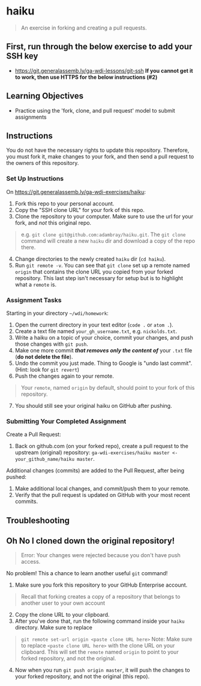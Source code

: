 # haiku
> An exercise in forking and creating a pull requests.

## First, run through the below exercise to add your SSH key
- https://git.generalassemb.ly/ga-wdi-lessons/git-ssh
**If you cannot get it to work, then use HTTPS for the below instructions (#2)**

## Learning Objectives
- Practice using the 'fork, clone, and pull request' model to submit assignments

## Instructions
You do not have the necessary rights to update this repository.  Therefore, you must fork it, make changes to your fork, and then send a pull request to the owners of this repository.

### Set Up Instructions
On https://git.generalassemb.ly/ga-wdi-exercises/haiku:

1. Fork this repo to your personal account.
2. Copy the "SSH clone URL" for your fork of this repo.
3. Clone the repository to your computer. Make sure to use the url for your fork, and *not* this original repo.
  > e.g. `git clone git@github.com:adambray/haiku.git`. The `git clone` command will create a new `haiku` dir and download a copy of the repo there.
4. Change directories to the newly created `haiku` dir (`cd haiku`).
5. Run `git remote -v`. You can see that `git clone` set up a remote named `origin` that contains the clone URL you copied from your forked repository. This last step isn't necessary for setup but is to highlight what a `remote` is.

### Assignment Tasks

Starting in your directory `~/wdi/homework`:

1. Open the current directory in your text editor (`code .` or `atom .`).
2. Create a text file named `your_gh_username.txt`, e.g. `nickolds.txt`.
3. Write a haiku on a topic of your choice, commit your changes, and push those changes with `git push`.
4. Make one more commit ***that removes only the content of*** your `.txt` file (**do not delete the file**). 
5. Undo the commit you just made. Thing to Google is "undo last commit". (Hint: look for `git revert`)
6. Push the changes again to your remote.
  > Your `remote`, named `origin` by default, should point to your fork of this repository.
7. You should still see your original haiku on GitHub after pushing.

### Submitting Your Completed Assignment

Create a Pull Request:

1. Back on github.com (on your forked repo), create a pull request to the upstream (original) repository: `ga-wdi-exercises/haiku master <- your_github_name/haiku master`.

Additional changes (commits) are added to the Pull Request, after being pushed:

1. Make additional local changes, and commit/push them to your remote.
2. Verify that the pull request is updated on GitHub with your most recent commits.

## Troubleshooting

## Oh No I cloned down the original repository!

> Error: Your changes were rejected because you don't have push access.

No problem! This a chance to learn another useful `git` command!

1. Make sure you fork this repository to your GitHub Enterprise account.
  > Recall that forking creates a copy of a repository that belongs to another user to your own account
2. Copy the clone URL to your clipboard.
3. After you've done that, run the following command inside your `haiku` directory. Make sure to replace
  > `git remote set-url origin <paste clone URL here>`
  > Note: Make sure to replace `<paste clone URL here>` with the clone URL on your clipboard. 
  > This will set the `remote` named `origin` to point to your forked repository, and not the original.
4. Now when you run `git push origin master`, it will push the changes to your forked repository, and not the original (this repo).
